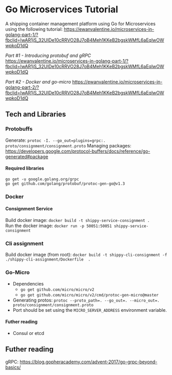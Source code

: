 # Go Microservices Tutorial
A shipping container management platform using Go for Microservices using the following tutorial: https://ewanvalentine.io/microservices-in-golang-part-1/?fbclid=IwAR1jS_32UIDe10cRRVO28J7oB4Meh1KKeB2bgskWMfL6aEqlwOWwpkoD1dQ

*Part #1 - Introducing protobuf and gRPC*  
https://ewanvalentine.io/microservices-in-golang-part-1/?fbclid=IwAR1jS_32UIDe10cRRVO28J7oB4Meh1KKeB2bgskWMfL6aEqlwOWwpkoD1dQ

*Part #2 - Docker and go-micro*
https://ewanvalentine.io/microservices-in-golang-part-2/?fbclid=IwAR1jS_32UIDe10cRRVO28J7oB4Meh1KKeB2bgskWMfL6aEqlwOWwpkoD1dQ

## Tech and Libraries

### Protobuffs
Generate: `protoc -I. --go_out=plugins=grpc:. proto/consignment/consignment.proto`
Managing packages: https://developers.google.com/protocol-buffers/docs/reference/go-generated#package  

#### Required libraries
`go get -u google.golang.org/grpc`  
`go get github.com/golang/protobuf/protoc-gen-go@v1.3`   

### Docker

#### Consignment Service
Build docker image: `docker build -t shippy-service-consignment .`  
Run the docker image: `docker run -p 50051:50051 shippy-service-consignment` 

### Cli assignment
Build docker image (from root): `docker build -t shippy-cli-consignment -f ./shippy-cli-assignment/Dockerfile  .`

### Go-Micro
- Dependencies
  - `go get github.com/micro/micro/v2`  
  - `go get github.com/micro/micro/v2/cmd/protoc-gen-micro@master`  
- Generating protos: `protoc --proto_path=. --go_out=. --micro_out=. proto/consignment/consignment.proto`
- Port should be set using the `MICRO_SERVER_ADDRESS` environment variable.

#### Futher reading
- Consul or etcd  

## Futher reading
gRPC: https://blog.gopheracademy.com/advent-2017/go-grpc-beyond-basics/  


